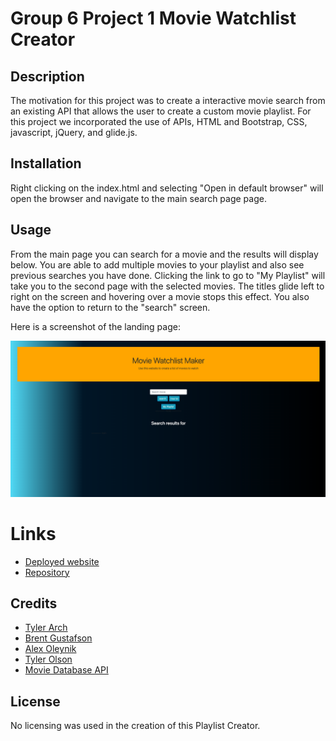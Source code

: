 # Group 6 Project 1 Movie Watchlist Creator


## Description
The motivation for this project was to create a interactive movie search from an existing API that allows the user to create a custom movie playlist. For this project we incorporated the use of APIs, HTML and Bootstrap, CSS, javascript, jQuery, and glide.js.

## Installation

Right clicking on the index.html and selecting "Open in default browser" will open the browser and navigate to the main search page page. 

## Usage

From the main page you can search for a movie and the results will display below. You are able to add multiple movies to your playlist and also see previous searches you have done. Clicking the link to go to "My Playlist" will take you to the second page with the selected movies.  The titles glide left to right on the screen and hovering over a movie stops this effect. You also have the option to return to the "search" screen.

Here is a screenshot of the landing page:

![Application Preview](https://github.com/TylerArch/Group-6-Project/blob/main/assets/images/landing-page-screenshot.png?raw=true)

# Links
* [Deployed website](https://tylerarch.github.io/Group-6-Project/)
* [Repository](https://github.com/TylerArch/Group-6-Project)

## Credits
* [Tyler Arch](https://github.com/TylerArch)
* [Brent Gustafson](https://github.com/BrentG6000)
* [Alex Oleynik](https://github.com/AlexO16)
* [Tyler Olson](https://github.com/TheInterloper)
* [Movie Database API](https://rapidapi.com/rapidapi/api/movie-database-alternative)


## License

No licensing was used in the creation of this Playlist Creator.
